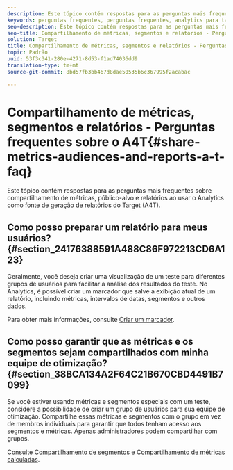 ```yaml
---
description: Este tópico contém respostas para as perguntas mais frequentes sobre compartilhamento de métricas, público-alvo e relatórios ao usar o Analytics como fonte de geração de relatórios do Target (A4T).
keywords: perguntas frequentes, perguntas frequentes, analytics para target, a4T, compartilhar relatórios
seo-description: Este tópico contém respostas para as perguntas mais frequentes sobre compartilhamento de métricas, público-alvo e relatórios ao usar o Analytics como fonte de geração de relatórios do Target (A4T).
seo-title: Compartilhamento de métricas, segmentos e relatórios - Perguntas frequentes sobre o A4T
solution: Target
title: Compartilhamento de métricas, segmentos e relatórios - Perguntas frequentes sobre o A4T
topic: Padrão
uuid: 53f3c341-280e-4271-8d53-f1ad74036dd9
translation-type: tm+mt
source-git-commit: 8bd57fb3bb467d8dae50535b6c367995f2acabac

---
```



# Compartilhamento de métricas, segmentos e relatórios - Perguntas frequentes sobre o A4T{#share-metrics-audiences-and-reports-a-t-faq}

Este tópico contém respostas para as perguntas mais frequentes sobre compartilhamento de métricas, público-alvo e relatórios ao usar o Analytics como fonte de geração de relatórios do Target (A4T).

## Como posso preparar um relatório para meus usuários? {#section_24176388591A488C86F972213CD6A123}

Geralmente, você deseja criar uma visualização de um teste para diferentes grupos de usuários para facilitar a análise dos resultados do teste. No Analytics, é possível criar um marcador que salve a exibição atual de um relatório, incluindo métricas, intervalos de datas, segmentos e outros dados.

Para obter mais informações, consulte [Criar um marcador](https://marketing.adobe.com/resources/help/en_US/sc/user/t_bookmarks_creating.html).

## Como posso garantir que as métricas e os segmentos sejam compartilhados com minha equipe de otimização? {#section_38BCA134A2F64C21B670CBD4491B7099}

Se você estiver usando métricas e segmentos especiais com um teste, considere a possibilidade de criar um grupo de usuários para sua equipe de otimização. Compartilhe essas métricas e segmentos com o grupo em vez de membros individuais para garantir que todos tenham acesso aos segmentos e métricas. Apenas administradores podem compartilhar com grupos.

Consulte [Compartilhamento de segmentos](https://marketing.adobe.com/resources/help/en_US/analytics/segment/t_seg_share.html) e [Compartilhamento de métricas calculadas](https://marketing.adobe.com/resources/help/en_US/analytics/calcmetrics/cm_sharing.html).
